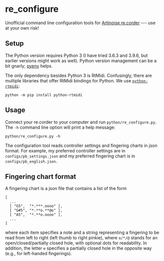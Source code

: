 # re\_configure

Unofficial command line configuration tools for
[Artinoise re.corder](http://www.artinoise.com/) --- use at your own risk!

## Setup

The Python version requires Python 3 (I have tried 3.6.3 and 3.9.6, but earlier
versions might work as well). Python version management can be a bit gnarly;
[pyenv](https://github.com/pyenv/pyenv) helps.

The only dependency besides Python 3 is RtMidi. Confusingly, there are multiple
libraries that offer RtMidi bindings for Python. We use
[`python-rtmidi`](https://pypi.org/project/python-rtmidi/):

    python -m pip install python-rtmidi

## Usage

Connect your re.corder to your computer and run `python/re_configure.py`. The
`-h` command line option will print a help message:

    python/re_configure.py -h

The configuration tool reads controller settings and fingering charts in json
format. For example, my preferred controller settings are in
`configs/pb_settings.json` and my preferred fingering chart is in
`configs/pb_english.json`.

## Fingering chart format

A fingering chart is a json file that contains a list of the form

    [
      ...
      [ "G5",  "*.***.oooo" ],
      [ "G#5", "*.**o.**@o" ],
      [ "A5",  "*.**o.oooo" ],
      ...
    ]

where each item specifies a note and a string representing a fingering to be
read from left to right (left thumb to right pinkie), where `o/*/@` stands for
an open/closed/partially closed hole, with optional dots for readability. In
addition, the letter `e` specifies a partially closed hole in the opposite way
(e.g., for left-handed fingerings).
